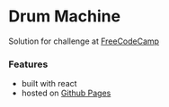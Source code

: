 # Drum Machine
Solution for challenge at [FreeCodeCamp](https://www.freecodecamp.org/learn/front-end-development-libraries/front-end-development-libraries-projects/build-a-drum-machine)

### Features
- built with react
- hosted on [Github Pages](http://sarangwadode.github.io/drum-machine/)

